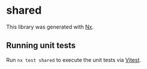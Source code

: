 # shared

This library was generated with [Nx](https://nx.dev).

## Running unit tests

Run `nx test shared` to execute the unit tests via [Vitest](https://vitest.dev/).
